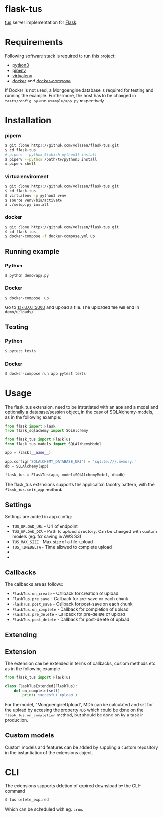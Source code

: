 # flask-tus
[tus](https://www.tus.io) server implementation for [Flask](https://flask.pocoo.org).

# Requirements
Following software stack is required to run this project:
* [python3](https://www.python.org/)
* [pipenv](https://pipenv.readthedocs.io/en/latest/)
* [virtualenv](https://virtualenv.pypa.io/en/latest/installation/)
* [docker](https://docs.docker.com/install/) and [docker-compose](https://docs.docker.com/compose/install/)

If Docker is not used, a Mongoengine database is required for testing and running the example. Furthermore, the host has to be changed in `tests/config.py` and `example/app.py` respectively.

# Installation

### pipenv
```bash
$ git clone https://github.com/volesen/flask-tus.git
$ cd flask-tus
# pipenv --python $(which python3) install
$ pipenv --python /path/to/python3 install
$ pipenv shell
```

### virtualenviroment
```bash
$ git clone https://github.com/volesen/flask-tus.git
$ cd flask-tus
$ virtualenv -p python3 venv
$ source venv/bin/activate
$ ./setup.py install
```

### docker
```bash
$ git clone https://github.com/volesen/flask-tus.git
$ cd flask-tus
$ docker-compose -f docker-compose.yml up
```

## Running example

### Python
```bash
$ python demo/app.py
```
### Docker

```bash
$ docker-compose  up
```

Go to [127.0.0.1:5000](http://127.0.0.1:5000) and upload a file. The uploaded file will end in `demo/uploads/`

## Testing

### Python
```bash
$ pytest tests
```

### Docker

```bash
$ docker-compose run app pytest tests
```

# Usage

The flask_tus extension, need to be instatiated with an app and a model and optionally a database/session object, in the case of SQLAlchemy-models, as in the following example:

```python
from flask import Flask
from flask_sqlachemy import SQLAlchemy

from flask_tus import FlaskTus
from flask_tus.models import SQLAlchemyModel

app = Flask(__name__)

app.config['SQLALCHEMY_DATABASE_URI'] = 'sqlite:///:memory:'
db = SQLAlchemy(app)

flask_tus = FlaskTus(app, model=SQLAlchemyModel, db=db)
```

The flask_tus extensions supports the applicaiton facotry pattern, with the `flask_tus.init_app` method.

## Settings
Settings are added in app.config:
* `TUS_UPLOAD_URL` - Url of endpoint
* `TUS_UPLOAD_DIR` - Path to upload directory. Can be changed with custom models (eg. for saving in AWS S3)
* `TUS_MAX_SIZE` - Max size of a file-upload
* `TUS_TIMEDELTA` - Time allowed to complete upload
* 
* 


## Callbacks
The callbacks are as follows:
* `FlaskTus.on_create` - Callback for creation of upload
* `FlaskTus.pre_save` - Callback for pre-save on each chunk
* `FlaskTus.post_save` - Callback for post-save on each chunk
* `FlaskTus.on_complete` - Callback for completion of upload
* `FlaskTus.pre_delete` - Callback for pre-delete of upload
* `FlaskTus.post_delete` - Callback for post-delete of upload


## Extending

## Extension
The extension can be extended in terms of callbacks, custom methods etc. as in the following example

```python 
from flask_tus import FlaskTus

class FlaskTusExtended(FlaskTus):
    def on_complete(self):
        print('Succesful upload')
```

For the model, "MongoengineUpload", MD5 can be calculated and set for the upload by accesing the property `MD5` which could be done on the `flask_tus.on_completion` method, but should be done on by a task in production.

## Custom models
Custom models and features can be added by suppling a custom repository in the instantiation of the extensions object.

# CLI

The extensions supports deletion of expired downsload by the CLI-command

```bash
$ tus delete_expired
```

Which can be scheduled with eg. `cron`.